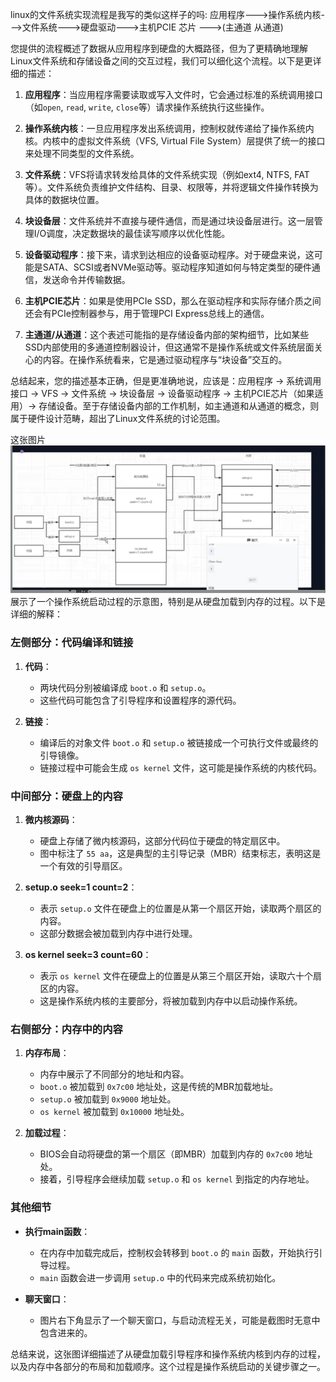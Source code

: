 linux的文件系统实现流程是我写的类似这样子的吗: 应用程序--->操作系统内核--->文件系统--->硬盘驱动--->主机PCIE 芯片 --->(主通道 从通道)

您提供的流程概述了数据从应用程序到硬盘的大概路径，但为了更精确地理解Linux文件系统和存储设备之间的交互过程，我们可以细化这个流程。以下是更详细的描述：

1. **应用程序**：当应用程序需要读取或写入文件时，它会通过标准的系统调用接口（如`open`, `read`, `write`, `close`等）请求操作系统执行这些操作。

2. **操作系统内核**：一旦应用程序发出系统调用，控制权就传递给了操作系统内核。内核中的虚拟文件系统（VFS, Virtual File System）层提供了统一的接口来处理不同类型的文件系统。

3. **文件系统**：VFS将请求转发给具体的文件系统实现（例如ext4, NTFS, FAT等）。文件系统负责维护文件结构、目录、权限等，并将逻辑文件操作转换为具体的数据块位置。

4. **块设备层**：文件系统并不直接与硬件通信，而是通过块设备层进行。这一层管理I/O调度，决定数据块的最佳读写顺序以优化性能。

5. **设备驱动程序**：接下来，请求到达相应的设备驱动程序。对于硬盘来说，这可能是SATA、SCSI或者NVMe驱动等。驱动程序知道如何与特定类型的硬件通信，发送命令并传输数据。

6. **主机PCIE芯片**：如果是使用PCIe SSD，那么在驱动程序和实际存储介质之间还会有PCIe控制器参与，用于管理PCI Express总线上的通信。

7. **主通道/从通道**：这个表述可能指的是存储设备内部的架构细节，比如某些SSD内部使用的多通道控制器设计，但这通常不是操作系统或文件系统层面关心的内容。在操作系统看来，它是通过驱动程序与“块设备”交互的。

总结起来，您的描述基本正确，但是更准确地说，应该是：应用程序 -> 系统调用接口 -> VFS -> 文件系统 -> 块设备层 -> 设备驱动程序 -> 主机PCIE芯片（如果适用）-> 存储设备。至于存储设备内部的工作机制，如主通道和从通道的概念，则属于硬件设计范畴，超出了Linux文件系统的讨论范围。





这张图片![img.png](img.png)展示了一个操作系统启动过程的示意图，特别是从硬盘加载到内存的过程。以下是详细的解释：

### 左侧部分：代码编译和链接

1. **代码**：
    - 两块代码分别被编译成 `boot.o` 和 `setup.o`。
    - 这些代码可能包含了引导程序和设置程序的源代码。

2. **链接**：
    - 编译后的对象文件 `boot.o` 和 `setup.o` 被链接成一个可执行文件或最终的引导镜像。
    - 链接过程中可能会生成 `os kernel` 文件，这可能是操作系统的内核代码。

### 中间部分：硬盘上的内容

1. **微内核源码**：
    - 硬盘上存储了微内核源码，这部分代码位于硬盘的特定扇区中。
    - 图中标注了 `55 aa`，这是典型的主引导记录（MBR）结束标志，表明这是一个有效的引导扇区。

2. **setup.o seek=1 count=2**：
    - 表示 `setup.o` 文件在硬盘上的位置是从第一个扇区开始，读取两个扇区的内容。
    - 这部分数据会被加载到内存中进行处理。

3. **os kernel seek=3 count=60**：
    - 表示 `os kernel` 文件在硬盘上的位置是从第三个扇区开始，读取六十个扇区的内容。
    - 这是操作系统内核的主要部分，将被加载到内存中以启动操作系统。

### 右侧部分：内存中的内容

1. **内存布局**：
    - 内存中展示了不同部分的地址和内容。
    - `boot.o` 被加载到 `0x7c00` 地址处，这是传统的MBR加载地址。
    - `setup.o` 被加载到 `0x9000` 地址处。
    - `os kernel` 被加载到 `0x10000` 地址处。

2. **加载过程**：
    - BIOS会自动将硬盘的第一个扇区（即MBR）加载到内存的 `0x7c00` 地址处。
    - 接着，引导程序会继续加载 `setup.o` 和 `os kernel` 到指定的内存地址。

### 其他细节

- **执行main函数**：
    - 在内存中加载完成后，控制权会转移到 `boot.o` 的 `main` 函数，开始执行引导过程。
    - `main` 函数会进一步调用 `setup.o` 中的代码来完成系统初始化。

- **聊天窗口**：
    - 图片右下角显示了一个聊天窗口，与启动流程无关，可能是截图时无意中包含进来的。

总结来说，这张图详细描述了从硬盘加载引导程序和操作系统内核到内存的过程，以及内存中各部分的布局和加载顺序。这个过程是操作系统启动的关键步骤之一。